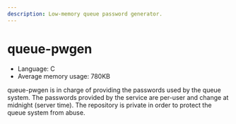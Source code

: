 ```yaml
---
description: Low-memory queue password generator.
---
```


# queue-pwgen

* Language: C
* Average memory usage: 780KB

queue-pwgen is in charge of providing the passwords used by the queue system. The passwords provided by the service are per-user and change at midnight \(server time\). The repository is private in order to protect the queue system from abuse.



